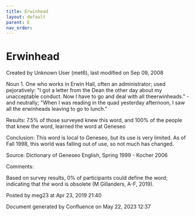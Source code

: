 ```yaml
---
title: Erwinhead
layout: default
parent: E
nav_order:
---
```


# Erwinhead

Created by  Unknown User (met6), last modified on Sep 09, 2008

Noun 1. One who works in Erwin Hall, often an administrator; used pejoratively: &quot;I got a letter from the Dean the other day about my unacceptable conduct. Now I have to go and deal with all theerwinheads.&quot; - and neutrally; &quot;When I was reading in the quad yesterday afternoon, I saw all the erwinheads leaving to go to lunch.&quot;

Results: 7.5% of those surveyed knew this word, and 100% of the people that knew the word, learned the word at Geneseo

Conclusion: This word is local to Geneseo, but its use is very limited. As of Fall 1998, this world was falling out of use, so not much has changed.

Source: Dictionary of Geneseo English, Spring 1999 - Kocher 2006

Comments:

Based on survey results, 0% of participants could define the word; indicating that the word is obsolete (M Gillanders, A-F, 2019).

Posted by meg23 at Apr 23, 2019 21:40

Document generated by Confluence on May 22, 2023 12:37


